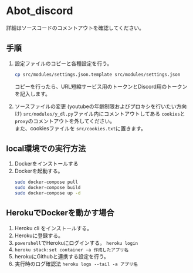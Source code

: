 # Abot_discord
詳細はソースコードのコメントアウトを確認してください。

## 手順
1. 設定ファイルのコピーと各種設定を行う。
    ```bash
    cp src/modules/settings.json.template src/modules/settings.json
    ```
    コピーを行ったら、URL短縮サービス用のトークンとDiscord用のトークンを記入します。

2. ソースファイルの変更 (youtubeの年齢制限およびプロキシを行いたい方向け)
    `src/modules/y_dl.py`ファイル内にコメントアウトしてある `cookies`と`proxy`のコメントアウトを外してください。  
    また、cookiesファイルを `src/cookies.txt`に置きます。

## local環境での実行方法
1. Dockerをインストールする
2. Dockerを起動する。
    ```bash
    sudo docker-compose pull
    sudo docker-compose build
    sudo docker-compose up -d
    ```


## HerokuでDockerを動かす場合
1. Heroku cli をインストールする。
2. Herokuに登録する。
3. `powershell`でHerokuにログインする。
   `heroku login`
4. `heroku stack:set container -a 作成したアプリ名`
5. herokuにGithubと連携する設定を行う。
6. 実行時のログ確認法
   `heroku logs --tail -a アプリ名`